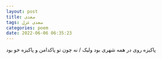 ```yaml
---
layout: post
title: سعدی
tags: سعدی غزل
categories: poem
date: 2022-06-06 06:35:23
---
```


پاکیزه روی در همه شهری بود ولیک / نه چون تو پاکدامن و پاکیزه خو بود
